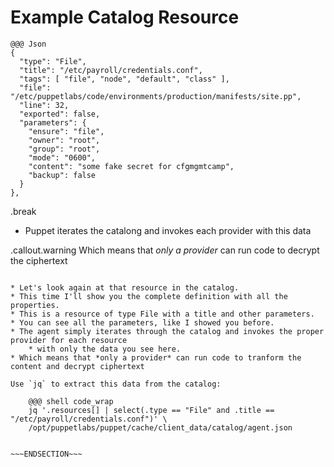 <!SLIDE >
# Example Catalog Resource

    @@@ Json
    {
      "type": "File",
      "title": "/etc/payroll/credentials.conf",
      "tags": [ "file", "node", "default", "class" ],
      "file": "/etc/puppetlabs/code/environments/production/manifests/site.pp",
      "line": 32,
      "exported": false,
      "parameters": {
        "ensure": "file",
        "owner": "root",
        "group": "root",
        "mode": "0600",
        "content": "some fake secret for cfgmgmtcamp",
        "backup": false
      }
    },

.break

* Puppet iterates the catalong and invokes each provider with this data

.callout.warning Which means that *only a provider* can run code to decrypt the ciphertext

~~~SECTION:notes~~~

* Let's look again at that resource in the catalog.
* This time I'll show you the complete definition with all the properties.
* This is a resource of type File with a title and other parameters.
* You can see all the parameters, like I showed you before.
* The agent simply iterates through the catalog and invokes the proper provider for each resource
    * with only the data you see here.
* Which means that *only a provider* can run code to tranform the content and decrypt ciphertext

Use `jq` to extract this data from the catalog:

    @@@ shell code_wrap
    jq '.resources[] | select(.type == "File" and .title == "/etc/payroll/credentials.conf")' \
    /opt/puppetlabs/puppet/cache/client_data/catalog/agent.json


~~~ENDSECTION~~~
